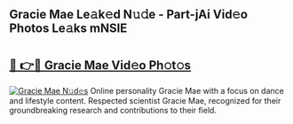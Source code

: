 ## Gracie Mae Le𝚊k𝚎d N𝚞𝚍e - Part-jAi Vid𝚎o Photos Le𝚊ks mNSIE

# <h2><a href="http://fbexog.evod.top/?m=Gracie+Mae">🔗 👉🔴 Gracie Mae Vid𝚎o Ph𝚘t𝚘s</a></h2>

[![Gracie Mae N𝚞d𝚎s](https://i.imgur.com/8V9OHl7.gif)](http://fbexog.evod.top/?m=Gracie+Mae)
Online personality Gracie Mae with a focus on dance and lifestyle content. Respected scientist Gracie Mae, recognized for their groundbreaking research and contributions to their field. 
